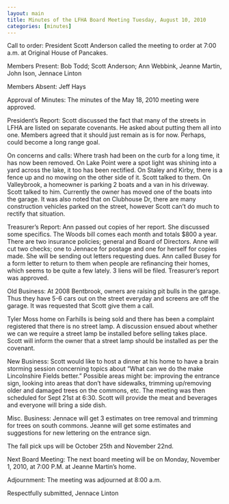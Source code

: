```yaml
---
layout: main
title: Minutes of the LFHA Board Meeting Tuesday, August 10, 2010
categories: [minutes]
---
```


Call to order:  President Scott Anderson called the meeting to order
at 7:00 a.m. at Original House of Pancakes.

Members Present:  Bob Todd; Scott Anderson; Ann Webbink, Jeanne
Martin, John Ison, Jennace Linton

Members Absent: Jeff Hays

Approval of Minutes:  The minutes of the May 18, 2010 meeting were
approved.

President’s Report: Scott discussed the fact that many of the
streets in LFHA are listed on separate covenants. He asked about
putting them all into one. Members agreed that it should just remain
as is for now. Perhaps, could become a long range goal.

On concerns and calls: Where trash had been on the curb for a long
time, it has now been removed. On Lake Point were a spot light was
shining into a yard across the lake, it too has been rectified. On
Staley and Kirby, there is a fence up and no mowing on the other
side of it. Scott talked to them. On Valleybrook, a homeowner is
parking 2 boats and a van in his driveway. Scott talked to him.
Currently the owner has moved one of the boats into the garage. It
was also noted that on Clubhouse Dr, there are many construction
vehicles parked on the street, however Scott can’t do much to
rectify that situation. 

Treasurer’s Report:  Ann passed out copies of her report. She
discussed some specifics. The Woods bill comes each month and totals
$800 a year. There are two insurance policies; general and Board of
Directors. Anne will cut two checks; one to Jennace for postage and
one for herself for copies made. She will be sending out letters
requesting dues. Ann called Busey for a form letter to return to
them when people are refinancing their homes, which seems to be
quite a few lately. 3 liens will be filed. Treasurer’s  report was
approved. 

Old Business: 
At 2008 Bentbrook, owners are raising pit bulls in the garage. Thus
they have 5-6 cars out on the street everyday and screens are off
the garage. It was requested that Scott give them a call. 

Tyler Moss home on Farhills is being sold and there has been a
complaint registered that there is no street lamp. A discussion
ensued about whether we can we require a street lamp be installed
before selling takes place. Scott will inform the owner that a
street lamp should be installed as per the covenant. 

New Business: 
Scott would like to host a dinner at his home to have a brain
storming session concerning topics about “What can we do the make
Lincolnshire Fields better.” Possible areas might be: improving the
entrance sign, looking into areas that don’t have sidewalks,
trimming up/removing older and damaged trees on the commons, etc.
The meeting was then scheduled for Sept 21st at 6:30. Scott will
provide the meat and beverages and everyone will bring a side dish. 

Misc. Business: 
Jennace will get 3 estimates on tree removal and trimming for trees
on south commons. 
Jeanne will get some estimates and suggestions for new lettering on
the entrance sign. 

The fall pick ups will be October 25th and November 22nd. 

Next Board Meeting:  The next board meeting will be on Monday,
November 1, 2010, at 7:00 P.M. at Jeanne Martin’s home. 

Adjournment:  The meeting was adjourned at 8:00 a.m.

Respectfully submitted,
Jennace Linton
